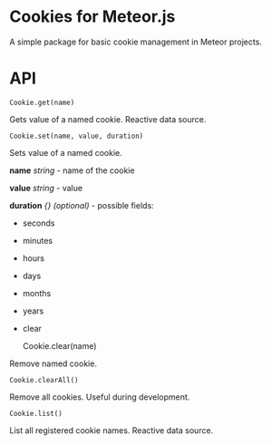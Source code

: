 

Cookies for Meteor.js
=====================

A simple package for basic cookie management in Meteor projects.


API
===


    Cookie.get(name)

Gets value of a named cookie. Reactive data source.




    Cookie.set(name, value, duration)

Sets value of a named cookie.

**name** *string* - name of the cookie

**value** *string* - value

**duration** *{} (optional)* - possible fields:

- seconds
- minutes
- hours
- days
- months
- years
- clear




    Cookie.clear(name)

Remove named cookie.



    Cookie.clearAll()

Remove all cookies. Useful during development.



    Cookie.list()

List all registered cookie names. Reactive data source.







